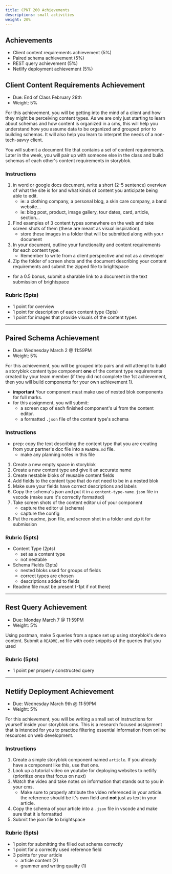 ```yaml
---
title: CPNT 200 Achievements
descriptions: small activities
weight: 20%
---
```


## Achievements

- Client content requirements achievement (5%)
- Paired schema achievement (5%)
- REST query achievement (5%)
- Netlify deployment achievement (5%)

## Client Content Requirements Achievement

- Due: End of Class February 28th
- Weight: 5%

For this achievement, you will be getting into the mind of a client and how they might be perceiving content types. As we are only just starting to learn about schemas and how content is organized in a cms, this will help you understand how you assume data to be organized and grouped prior to building schemas. It will also help you learn to interpret the needs of a non-tech-savvy client.

You will submit a document file that contains a set of content requirements. Later in the week, you will pair up with someone else in the class and build schemas of each other's content requirements in storyblok.

### Instructions

1. in word or google docs document, write a short (2-5 sentence) overview of what the site is for and what kinds of content you anticipate being able to edit.
   - ie: a clothing company, a personal blog, a skin care company, a band website...
   - ie: blog post, product, image gallery, tour dates, card, article, section...
2. Find examples of 3 content types somewhere on the web and take screen shots of them (these are meant as visual inspiration).
   - store these images in a folder that will be submitted along with your document
3. In your document, outline your functionality and content requirements for each content type.
   - Remember to write from a client perspective and not as a developer
4. Zip the folder of screen shots and the document describing your content requirements and submit the zipped file to brightspace

- for a 0.5 bonus, submit a sharable link to a document in the text submission of brightspace

### Rubric (5pts)

- 1 point for overview
- 1 point for description of each content type (3pts)
- 1 point for images that provide visuals of the content types

---

## Paired Schema Achievement

- Due: Wednesday March 2 @ 11:59PM
- Weight: 5%

For this achievement, you will be grouped into pairs and will attempt to build a storyblok content type component **one** of the content type requirements created by your team member (if they did not complete the 1st achievement, then you will build components for your own achievement 1).

- **important** Your component must make use of nested blok components for full marks.
- for this assignment, you will submit:
  - a screen cap of each finished component's ui from the content editor.
  - a formatted `.json` file of the content type's schema

### Instructions

- prep: copy the text describing the content type that you are creating from your partner's doc file into a `README.md` file.
  - make any planning notes in this file

1. Create a new empty space in storyblok
2. Create a new content type and give it an accurate name
3. Create nestable bloks of reusable content fields
4. Add fields to the content type that do not need to be in a nested blok
5. Make sure your fields have correct descriptions and labels
6. Copy the schema's json and put it in a `content-type-name.json` file in vscode (make sure it's correctly formatted)
7. Take screen shots of the content editor ui of your component
   - capture the editor ui (schema)
   - capture the config
8. Put the readme, json file, and screen shot in a folder and zip it for submission

### Rubric (5pts)

- Content Type (2pts)
  - set as a content type
  - not nestable
- Schema Fields (3pts)
  - nested bloks used for groups of fields
  - correct types are chosen
  - descriptions added to fields
- Readme file must be present (-1pt if not there)

---

## Rest Query Achievement

- Due: Monday March 7 @ 11:59PM
- Weight: 5%

Using postman, make 5 queries from a space set up using storyblok's demo content. Submit a `README.md` file with code snippits of the queries that you used

### Rubric (5pts)

- 1 point per properly constructed query

---

## Netlify Deployment Achievement

- Due: Wednesday March 9th @ 11:59PM
- Weight: 5%

For this achievement, you will be writing a small set of instructions for yourself inside your storyblok cms. This is a research focused assignment that is intended for you to practice filtering essential information from online resources on web development.

### Instructions

1. Create a simple storyblok component named `article`. If you already have a component like this, use that one.
2. Look up a tutorial video on youtube for deploying websites to netlify (prioritize ones that focus on nuxt)
3. Watch the video and take notes on information that stands out to you in your cms.
   - Make sure to properly attribute the video referenced in your article. the reference should be it's own field and **not** just as text in your article.
4. Copy the schema of your article into a `.json` file in vscode and make sure that it is formatted
5. Submit the json file to brightspace

### Rubric (5pts)

- 1 point for submitting the filled out schema correctly
- 1 point for a correctly used reference field
- 3 points for your article
  - article content (2)
  - grammer and writing quality (1)
